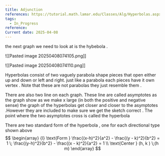 ```yaml
---
title: Adjunction
references: https://tutorial.math.lamar.edu/Classes/Alg/Hyperbolas.aspx
tags:
  - In_Progress
reference: 
Current date: 2025-04-08
---
```


the next graph we need to look at is the  hybebola . 

![[Pasted image 20250408074105.png]]

![[Pasted image 20250408074110.png]]


Hyperbolas consist of two vaguely parabola shape pieces that open either up and down or left and right. just like a parabola each pieces have it own vertex . Note that these are not parabolas they just resemble them . 

There are also two line on each graph. These line are called asymptotes as the graph show as we make x large (in both the positive and negative sense) the graph of the hyperbolas get closer and closer to the asymptotes .However they are included to make sure we get the sketch correct . The point where the two asymptotes cross is called the hyperbola 

There are two standard form of the hyperbola , one for each directional type shown above 
$$
\begin{array} {l}
\text{Form } \frac{(x-h)^2}{a^2}  -  \frac{(y - k)^2}{b^2} = 1 \;  \frac{(y-h)^2}{b^2}  -  \frac{(x - k)^2}{a^2} = 1 \\
\text{Center } (h, k ) \;(h m)
\end{array}
$$

